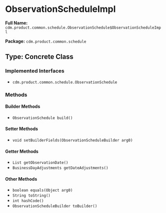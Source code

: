 # ObservationScheduleImpl

**Full Name:** `cdm.product.common.schedule.ObservationSchedule$ObservationScheduleImpl`

**Package:** `cdm.product.common.schedule`

## Type: Concrete Class

### Implemented Interfaces

- `cdm.product.common.schedule.ObservationSchedule`

### Methods

#### Builder Methods

- `ObservationSchedule build()`

#### Setter Methods

- `void setBuilderFields(ObservationScheduleBuilder arg0)`

#### Getter Methods

- `List getObservationDate()`
- `BusinessDayAdjustments getDateAdjustments()`

#### Other Methods

- `boolean equals(Object arg0)`
- `String toString()`
- `int hashCode()`
- `ObservationScheduleBuilder toBuilder()`

